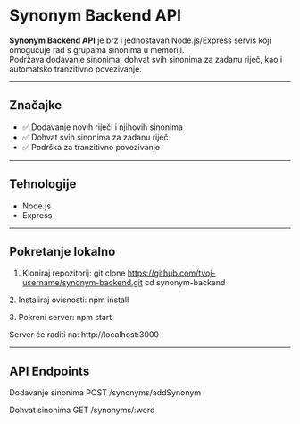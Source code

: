 # Synonym Backend API

**Synonym Backend API** je brz i jednostavan Node.js/Express servis koji omogućuje rad s grupama sinonima u memoriji.  
Podržava dodavanje sinonima, dohvat svih sinonima za zadanu riječ, kao i automatsko tranzitivno povezivanje.

---

## Značajke

- ✅ Dodavanje novih riječi i njihovih sinonima
- ✅ Dohvat svih sinonima za zadanu riječ
- ✅ Podrška za tranzitivno povezivanje

---

## Tehnologije

- Node.js
- Express

---

## Pokretanje lokalno

1. Kloniraj repozitorij:
git clone https://github.com/tvoj-username/synonym-backend.git
cd synonym-backend

2️. Instaliraj ovisnosti:
npm install

3️. Pokreni server:
npm start

Server će raditi na:
http://localhost:3000

---

## API Endpoints

Dodavanje sinonima
POST /synonyms/addSynonym

Dohvat sinonima
GET /synonyms/:word